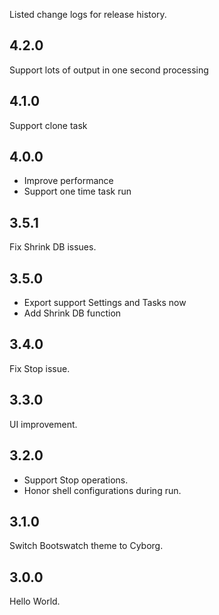 Listed change logs for release history.

## 4.2.0

Support lots of output in one second processing

## 4.1.0

Support clone task

## 4.0.0

- Improve performance
- Support one time task run

## 3.5.1

Fix Shrink DB issues.

## 3.5.0

- Export support Settings and Tasks now
- Add Shrink DB function

## 3.4.0

Fix Stop issue.

## 3.3.0

UI improvement.

## 3.2.0

- Support Stop operations.
- Honor shell configurations during run.

## 3.1.0

Switch Bootswatch theme to Cyborg. 

## 3.0.0

Hello World.